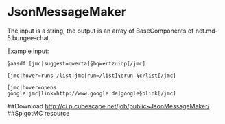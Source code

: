 # JsonMessageMaker

The input is a string, the output is an array of BaseComponents of net.md-5.bungee-chat.

Example input:

`§aasdf [jmc|suggest=qwerta]§bqwertzuiop[/jmc]`

`[jmc|hover=runs /list|jmc|run=/list]§erun §c/list[/jmc]`

`[jmc|hover=opens google|jmc|link=http://www.google.de]google§blink[/jmc]`


##Download
http://ci.p.cubescape.net/job/public~JsonMessageMaker/
##SpigotMC resource
